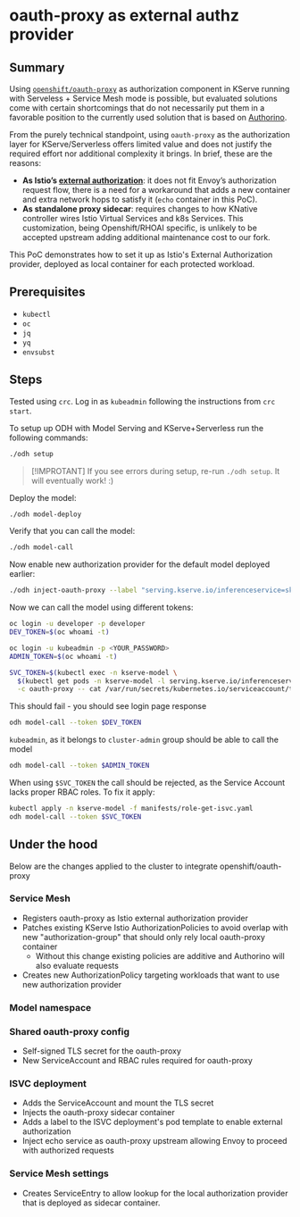 # oauth-proxy as external authz provider

## Summary

Using [`openshift/oauth-proxy`](https://github.com/openshift/oauth-proxy/) as authorization component in KServe running with Serveless + Service Mesh mode is possible, but evaluated solutions come with certain shortcomings that do not necessarily put them in a favorable position to the currently used solution that is based on [Authorino](https://github.com/Kuadrant/authorino). 

From the purely technical standpoint, using `oauth-proxy` as the authorization layer for KServe/Serverless offers limited value and does not justify the required effort nor additional complexity it brings. In brief, these are the reasons:
  * **As Istio’s [external authorization](https://istio.io/latest/docs/tasks/security/authorization/authz-custom/)**: it does not fit Envoy’s authorization request flow, there is a need for a workaround that adds a new container and extra network hops to satisfy it (`echo` container in this PoC).
  * **As standalone proxy sidecar**: requires changes to how KNative controller wires Istio Virtual Services and k8s Services. This customization, being Openshift/RHOAI specific, is unlikely to be accepted upstream adding additional maintenance cost to our fork. 

This PoC demonstrates how to set it up as Istio's External Authorization provider, deployed as local container for each protected workload.

## Prerequisites
 
* `kubectl`
* `oc`
* `jq`
* `yq`
* `envsubst`

## Steps 

Tested using `crc`. Log in as `kubeadmin` following the instructions from `crc start`.

To setup up ODH with Model Serving and KServe+Serverless run the following commands: 

```sh
./odh setup
```

> [!IMPROTANT]
> If you see errors during setup, re-run `./odh setup`. It will eventually work! :)

Deploy the model:
```sh
./odh model-deploy
```

Verify that you can call the model:
```sh
./odh model-call
```

Now enable new authorization provider for the default model deployed earlier:
```sh
./odh inject-oauth-proxy --label "serving.kserve.io/inferenceservice=sklearn-v2-iris" --model-ns "kserve-model"
```

Now we can call the model using different tokens:
```sh
oc login -u developer -p developer
DEV_TOKEN=$(oc whoami -t)

oc login -u kubeadmin -p <YOUR_PASSWORD>
ADMIN_TOKEN=$(oc whoami -t)

SVC_TOKEN=$(kubectl exec -n kserve-model \
  $(kubectl get pods -n kserve-model -l serving.kserve.io/inferenceservice=sklearn-v2-iris -o jsonpath='{.items[0].metadata.name}') \
  -c oauth-proxy -- cat /var/run/secrets/kubernetes.io/serviceaccount/token)
```

This should fail - you should see login page response
```sh
odh model-call --token $DEV_TOKEN
```

`kubeadmin`, as it belongs to `cluster-admin` group should be able to call the model
```sh
odh model-call --token $ADMIN_TOKEN
```

When using `$SVC_TOKEN` the call should be rejected, as the Service Account lacks proper RBAC roles. To fix it apply:
```sh
kubectl apply -n kserve-model -f manifests/role-get-isvc.yaml
odh model-call --token $SVC_TOKEN
```

## Under the hood

Below are the changes applied to the cluster to integrate openshift/oauth-proxy

### Service Mesh 

- Registers oauth-proxy as Istio external authorization provider 
- Patches existing KServe Istio AuthorizationPolicies to avoid overlap with new "authorization-group" that should only rely local oauth-proxy container
    - Without this change existing policies are additive and Authorino will also evaluate requests
- Creates new AuthorizationPolicy targeting workloads that want to use new authorization provider

### Model namespace

### Shared oauth-proxy config

- Self-signed TLS secret for the oauth-proxy
- New ServiceAccount and RBAC rules required for oauth-proxy

### ISVC deployment
- Adds the ServiceAccount and mount the TLS secret
- Injects the oauth-proxy sidecar container
- Adds a label to the ISVC deployment's pod template to enable external authorization
- Inject echo service as oauth-proxy upstream allowing Envoy to proceed with authorized requests

### Service Mesh settings

- Creates ServiceEntry to allow lookup for the local authorization provider that is deployed as sidecar container.